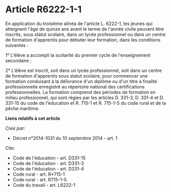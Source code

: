 # Article R6222-1-1

En application du troisième alinéa de l'article L. 6222-1, les jeunes qui atteignent l'âge de quinze ans avant le terme de
l'année civile peuvent être inscrits, sous statut scolaire, dans un lycée professionnel ou dans un centre de formation
d'apprentis pour débuter leur formation, dans les conditions suivantes : 

1° L'élève a accompli la scolarité du premier cycle de l'enseignement secondaire ; 

2° L'élève est inscrit, soit dans un lycée professionnel, soit dans un centre de formation d'apprentis sous statut scolaire,
pour commencer une formation conduisant à la délivrance d'un diplôme ou d'un titre à finalité professionnelle enregistré au
répertoire national des certifications professionnelles. La formation comprend des périodes de formation en milieu
professionnel, qui sont régies par les articles D. 331-3, D. 331-4 et D. 331-15 du code de l'éducation et R. 715-1 et R.
715-1-5 du code rural et de la pêche maritime.

**Liens relatifs à cet article**

_Créé par_:

  - Décret n°2014-1031 du 10 septembre 2014 - art. 1

_Cite_:

  - Code de l'éducation - art. D331-15
  - Code de l'éducation - art. D331-3
  - Code de l'éducation - art. D331-4
  - Code rural - art. R*715-1
  - Code rural - art. R715-1-5
  - Code du travail - art. L6222-1

